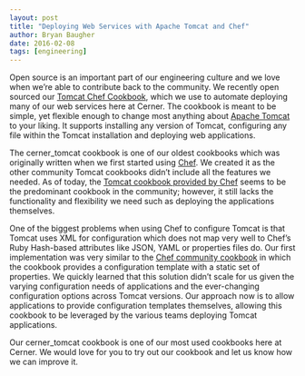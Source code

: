 ```yaml
---
layout: post
title: "Deploying Web Services with Apache Tomcat and Chef"
author: Bryan Baugher
date: 2016-02-08
tags: [engineering]
---
```


Open source is an important part of our engineering culture and we love when we’re able to contribute back to the community. We recently open sourced our [Tomcat Chef Cookbook](https://github.com/cerner/cerner_tomcat), which we use to automate deploying many of our web services here at Cerner. The cookbook is meant to be simple, yet flexible enough to change most anything about [Apache Tomcat](http://tomcat.apache.org/) to your liking. It supports installing any version of Tomcat, configuring any file within the Tomcat installation and deploying web applications.

The cerner_tomcat cookbook is one of our oldest cookbooks which was originally written when we first started using [Chef](https://www.chef.io/). We created it as the other community Tomcat cookbooks didn’t include all the features we needed. As of today, the [Tomcat cookbook provided by Chef](https://github.com/chef-cookbooks/tomcat) seems to be the predominant cookbook in the community; however, it still lacks the functionality and flexibility we need such as deploying the applications themselves.

One of the biggest problems when using Chef to configure Tomcat is that Tomcat uses XML for configuration which does not map very well to Chef’s Ruby Hash-based attributes like JSON, YAML or properties files do. Our first implementation was very similar to the [Chef community cookbook](https://github.com/chef-cookbooks/tomcat/blob/v1.0.1/templates/default/server.xml.erb) in which the cookbook provides a configuration template with a static set of properties. We quickly learned that this solution didn’t scale for us given the varying configuration needs of applications and the ever-changing configuration options across Tomcat versions. Our approach now is to allow applications to provide configuration templates themselves, allowing this cookbook to be leveraged by the various teams deploying Tomcat applications.

Our cerner_tomcat cookbook is one of our most used cookbooks here at Cerner. We would love for you to try out our cookbook and let us know how we can improve it.
